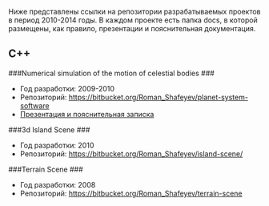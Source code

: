 Ниже представлены ссылки на репозитории разрабатываемых проектов в период 2010-2014 годы. В каждом проекте есть папка docs, в которой размещены, как правило, презентации и пояснительная документация.

## C++ ##
###Numerical simulation of the motion of celestial bodies ###
* Год разработки:  2009-2010
* Репозиторий: https://bitbucket.org/Roman_Shafeyev/planet-system-software
* [Презентация и пояснительная записка](https://bitbucket.org/Roman_Shafeyev/planet-system-software/src/3cba7913f912f0ec98543fe51f1015e3175eb809/docs/?at=master)

###3d Island Scene ###
* Год разработки: 2010
* Репозиторий: https://bitbucket.org/Roman_Shafeyev/island-scene/

###Terrain Scene ###
* Год разработки: 2008
* Репозиторий: https://bitbucket.org/Roman_Shafeyev/terrain-scene